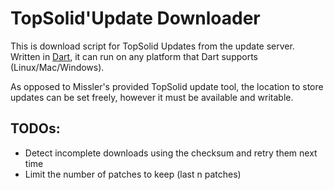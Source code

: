 # TopSolid'Update Downloader

This is download script for TopSolid Updates from the update server. Written in [Dart](http://www.dartlang.org), it can run on any platform that Dart supports (Linux/Mac/Windows).

As opposed to Missler's provided TopSolid update tool, the location to store updates can be set freely, however it must be available and writable.

## TODOs:

* Detect incomplete downloads using the checksum and retry them next time
* Limit the number of patches to keep (last n patches)
